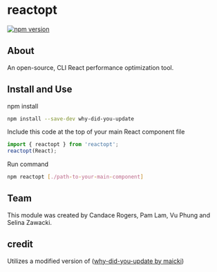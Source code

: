 # reactopt
[![npm version](https://badge.fury.io/js/reactopt.svg)](https://badge.fury.io/js/reactopt)

## About
An open-source, CLI React performance optimization tool.

## Install and Use
npm install
```bash
npm install --save-dev why-did-you-update
```

Include this code at the top of your main React component file
```js
import { reactopt } from 'reactopt';
reactopt(React);
```

Run command
```bash
npm reactopt [./path-to-your-main-component]
```

## Team
This module was created by Candace Rogers, Pam Lam, Vu Phung and Selina Zawacki.

## credit
Utilizes a modified version of ([why-did-you-update by maicki](https://github.com/maicki/why-did-you-update))
